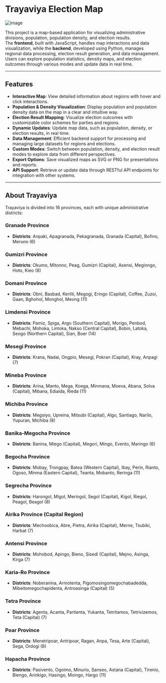 # Trayaviya Election Map  

![image](https://github.com/user-attachments/assets/71bb4e8d-bd92-4693-a608-4d6b2f04d002)

This project is a map-based application for visualizing administrative divisions, population, population density, and election results.  
The **frontend**, built with JavaScript, handles map interactions and data visualization, while the **backend**, developed using Python, manages regional data processing, election result generation, and data management. Users can explore population statistics, density maps, and election outcomes through various modes and update data in real time.

---

## Features  
- **Interactive Map**: View detailed information about regions with hover and click interactions.  
- **Population & Density Visualization**: Display population and population density data on the map in a clear and intuitive way.  
- **Election Result Mapping**: Visualize election outcomes with customizable color schemes for parties and regions.  
- **Dynamic Updates**: Update map data, such as population, density, or election results, in real time.  
- **Data Management**: Efficient backend support for processing and managing large datasets for regions and elections.  
- **Custom Modes**: Switch between population, density, and election result modes to explore data from different perspectives.  
- **Export Options**: Save visualized maps as SVG or PNG for presentations and reports.  
- **API Support**: Retrieve or update data through RESTful API endpoints for integration with other systems.  

---  

## About Trayaviya  

Trayaviya is divided into 16 provinces, each with unique administrative districts:  

### Granade Province  
- **Districts**: Anpaki, Apagranada, Pekagranada, Granada (Capital), Bofino, Meruno (6)  

### Gumizri Province  
- **Districts**: Okumo, Mitonno, Peag, Gumizri (Capital), Asensi, Meginngo, Hoto, Kieo (8)  

### Domani Province  
- **Districts**: Obni, Basbad, Kerilti, Megogi, Eringo (Capital), Coffee, Zuzoi, Gaan, Bghohol, Monghol, Meong (11)  

### Limdensi Province  
- **Districts**: Pamiz, Spiga, Argo (Southern Capital), Morigo, Penbod, Mebachi, Mohoka, Lintoka, Nakso (Central Capital), Bobin, Latoka, Seogo (Northern Capital), Sian, Boer (14)  

### Mesegi Province  
- **Districts**: Krana, Nadai, Ongpio, Mesegi, Pokran (Capital), Kray, Anpagi (7)  

### Mineba Province  
- **Districts**: Arina, Manto, Mega, Koega, Minmana, Moeva, Abana, Solva (Capital), Mibana, Ediaida, Rieda (11)  

### Michiba Province  
- **Districts**: Megoiyo, Upreina, Mitsubi (Capital), Algo, Santiago, Narilo, Yupuran, Michiba (8)  

### Banika-Megocha Province  
- **Districts**: Banina, Miego (Capital), Megori, Mingo, Evento, Maringo (6)  

### Begocha Province  
- **Districts**: Mobay, Trongpay, Batea (Western Capital), Ibay, Perin, Rianto, Ogoso, Minma (Eastern Capital), Teanta, Mobanto, Reringa (11)  

### Segrecha Province  
- **Districts**: Harongol, Migol, Meringol, Segol (Capital), Kigol, Riegol, Peagol, Beagol (8)  

### Airika Province (Capital Region)  
- **Districts**: Mechoobica, Abre, Pietra, Airika (Capital), Merne, Tsubiki, Harbat (7)  

### Antensi Province  
- **Districts**: Mohobod, Apingo, Bieno, Sisedi (Capital), Mejno, Asinga, Kirga (7)  

### Karia-Ro Province  
- **Districts**: Noberanina, Armotenta, Pigomosingomegochabadedda, Mibeitomegochapidenta, Antroasinga (Capital) (5)  

### Tetra Province  
- **Districts**: Agenta, Acanta, Partienta, Yukanta, Tetritamos, Tetrivizemos, Teta (Capital) (7)  

### Poar Province  
- **Districts**: Menetripoar, Antripoar, Ragan, Anpa, Tesa, Arte (Capital), Sega, Ordogi (8)  

### Hapacha Province  
- **Districts**: Pasivento, Ogoimo, Minurio, Sanseo, Astana (Capital), Tirenio, Biengo, Arinkigo, Hasingo, Moingo, Hargo (11)  
